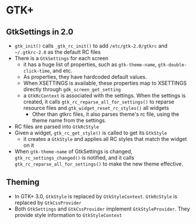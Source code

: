 GTK+
====

## GtkSettings in 2.0

- `gtk_init()` calls `_gtk_rc_init()` to add `/etc/gtk-2.0/gtkrc` and
  `~/.gtkrc-2.0` as the default RC files
- There is a `GtkSettings` for each screen
  - it has a huge list of properties, such as `gtk-theme-name`,
    `gtk-double-click-time`, and etc.
  - As properties, they have hardcoded default values.
  - When XSETTINGS is available, these properties map to XSETTINGS directly
    through `gdk_screen_get_setting`
  - a `GtkRcContext` is associated with the settings.  When the settings is
    created, it calls `gtk_rc_reparse_all_for_settings()` to reparse resource
    files and `gtk_widget_reset_rc_styles()` all widgets
    - Other than gtkrc files, it also parses theme's rc file, using the theme
      name from the settings.
- RC files are parsed into `GtkRcStyle`
- Given a widget, `gtk_rc_get_style()` is called to get its `GtkStyle`
  - it creates a `GtkStyle` and applies all RC styles that match the widget on
    it
- When `gtk-theme-name` of GtkSettings is changed, `gtk_rc_settings_changed()`
  is notified, and it calls `gtk_rc_reparse_all_for_settings()` to make the
  new theme effective.

## Theming

- In GTK+ 3.0, `GtkStyle` is replaced by `GtkStyleContext`.  `GtkRcStyle` is
  replaced by `GtkCssProvider`
- Both `GtkSettings` and `GtkCssProvider` implement `GtkStyleProvider`.  They
  provide style information to `GtkStyleContext`
